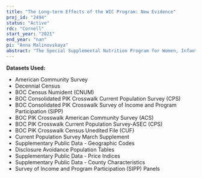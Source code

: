 ```yaml
---
title: "The Long-term Effects of the WIC Program: New Evidence"
proj_id: "2494"
status: "Active"
rdc: "Cornell"
start_year: "2021"
end_year: "nan"
pi: "Anna Malinovskaya"
abstract: "The Special Supplemental Nutrition Program for Women, Infants, and Children (WIC) has been in effect since the 1970s. Although there exists a body of research examining the short-term effects of WIC on participating children, little is still known about whether any short-term effects persist through adulthood. In this project, we exploit plausibly exogenous variation across time and space in WIC geographical roll-out in the 1970s to study the causal effects of the program on children's longer-term outcomes such as high school graduation, college enrollment and completion, and earnings. In particular, we estimate the average intend-to-treat effect of exposure to WIC that lasts for different periods of time and starts at different times during one's childhood, such as in-utero, in the first year of life or later, in the third-fifth year of life, etc. For this purpose, we combine data on adult outcomes of children born in the 1970s from the American Community Survey and 2000 Decennial with our data on WIC timing and geographical spread across counties and use a difference-in-differences research design. We utilize the Numident to link respondents to the WIC roll-out data based on date and place of birth. Our findings will reveal whether enrollment in WIC in childhood raises, on average, the probability of graduating from high school, enrolling in college, completing college, and having higher earnings in adulthood."
---
```


**Datasets Used:**

  - American Community Survey 
  - Decennial Census 
  - BOC Census Numident (CNUM) 
  - BOC Consolidated PIK Crosswalk Current Population Survey (CPS) 
  - BOC Consolidated PIK Crosswalk Survey of Income and Program Participation (SIPP) 
  - BOC PIK Crosswalk American Community Survey (ACS) 
  - BOC PIK Crosswalk Current Population Survey-ASEC (CPS) 
  - BOC PIK Crosswalk Census Unedited File (CUF) 
  - Current Population Survey March Supplement 
  - Supplementary Public Data - Geographic Codes 
  - Disclosure Avoidance Population Tables 
  - Supplementary Public Data - Price Indices 
  - Supplementary Public Data - County Characteristics 
  - Survey of Income and Program Participation (SIPP) Panels 

